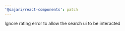 ```yaml
---
'@sajari/react-components': patch
---
```


Ignore rating error to allow the search ui to be interacted
